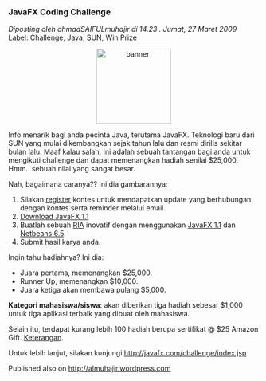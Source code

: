 ### **JavaFX Coding Challenge**
_Diposting oleh ahmadSAIFULmuhajir di 14.23 . Jumat, 27 Maret 2009_
<br>
Label: Challenge, Java, SUN, Win Prize

<div align="center">
	<img src="./posts/2009-03-27-javafx-coding-challenge/banner.jpg" height="150px" alt="banner">
</div> 

Info menarik bagi anda pecinta Java, terutama JavaFX. Teknologi baru dari SUN yang mulai dikembangkan sejak tahun lalu dan resmi dirilis sekitar bulan lalu. Maaf kalau salah. Ini adalah sebuah tantangan bagi anda untuk mengikuti challenge dan dapat memenangkan hadiah senilai $25,000. Hmm.. sebuah nilai yang sangat besar.

Nah, bagaimana caranya?? Ini dia gambarannya:

1. Silakan [register](http://javafx.kendallsquare.com/challenge/reg.jsp) kontes untuk mendapatkan update yang berhubungan dengan kontes serta reminder melalui email.
1. [Download JavaFX 1.1](http://javafx.com/downloads/)
1. Buatlah sebuah [RIA](http://javafx.com/samples/) inovatif dengan menggunakan [JavaFX 1.1](http://javafx.com/downloads/) dan [Netbeans 6.5](http://www.netbeans.org/).
1. Submit hasil karya anda.

Ingin tahu hadiahnya? Ini dia:

* Juara pertama, memenangkan $25,000.
* Runner Up, memenangkan $10,000.
* Juara ketiga akan membawa pulang $5,000.

**Kategori mahasiswa/siswa**: akan diberikan tiga hadiah sebesar $1,000 untuk tiga aplikasi terbaik yang dibuat oleh mahasiswa.

Selain itu, terdapat kurang lebih 100 hadiah berupa sertifikat @ $25 Amazon Gift. [Keterangan](http://javafx.com/challenge/restrictions.jsp).

Untuk lebih lanjut, silakan kunjungi <http://javafx.com/challenge/index.jsp>

Published also on <http://almuhajir.wordpress.com>